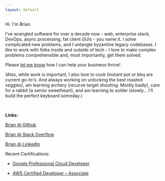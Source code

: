 ```yaml
---
layout: default
---
```

Hi.  I'm Brian.  

I've wrangled software for over a decade now - web, enterprise stack, DevOps, async processing, fat client GUIs - you name it.  I solve complicated new problems, and I untangle byzantine legacy codebases.  I like to work with folks inside and outside of tech - I love to  make complex problems comprehensible and, most importantly, get them solved.  

Please [let me know](https://www.linkedin.com/in/brian-henry-codes/) how I can help your business thrive!

(Also, while work is important, I also love to cook (instant pot or bbq are current go-to's. And always working on unlocking the best roasted veggies), am learning archery (recurve target shooting. Mostly badly), care for a rabbit (a senior sweetheart), and am learning to solder (slowly... I'll build the perfect keyboard someday.)


&nbsp; 

**Links:**

[Brian @ Github](https://github.com/brianhenryhf)

[Brian @ Stack Overflow](https://stackoverflow.com/users/1795230/brian-henry)

[Brian @ LinkedIn](https://www.linkedin.com/in/brian-henry-codes/)

Recent Certifications:

- [Google Professional Cloud Developer](https://www.credential.net/01fb0598-7d45-49ec-9ddb-90dcd1e95f0e?key=2532997703de89061a86e62847725b33cf661cbbb3873cca1e23802523269693)

- [AWS Certified Developer – Associate](https://www.credly.com/badges/a3247895-1788-4456-8494-5a8b5dd705cc)

